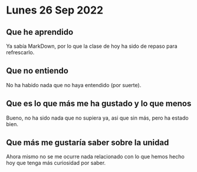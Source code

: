 # Lunes 26 Sep 2022
## Que he aprendido
Ya sabía MarkDown, por lo que la clase de hoy ha sido de repaso para refrescarlo.
## Que no entiendo
No ha habido nada que no haya entendido (por suerte).
## Que es lo que más me ha gustado y lo que menos
Bueno, no ha sido nada que no supiera ya, asi que sin más, pero ha estado bien.
## Que más me gustaría saber sobre la unidad
Ahora mismo no se me ocurre nada relacionado con lo que hemos hecho hoy que tenga más curiosidad por saber.
